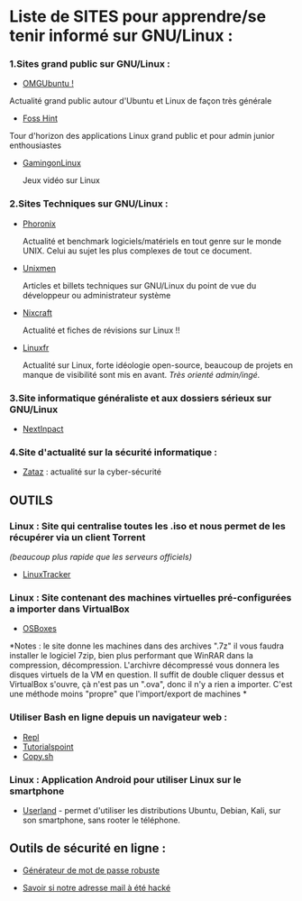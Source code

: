 # Liste de SITES pour apprendre/se tenir informé sur GNU/Linux :


### 1.Sites grand public sur GNU/Linux :

- [OMGUbuntu !](https://www.omgubuntu.co.uk) 

Actualité grand public autour d'Ubuntu et Linux de façon très générale

- [Foss Hint](https://www.fossmint.com/category/linux-apps/)

Tour d'horizon des applications Linux grand public et pour admin junior enthousiastes	
	
- [GamingonLinux ](https://www.gamingonlinux.com) 
	
	Jeux vidéo sur Linux


### 2.Sites Techniques sur GNU/Linux : 

- [Phoronix](https://www.phoronix.com) 

	Actualité et benchmark logiciels/matériels en tout genre sur le monde UNIX. Celui au sujet les plus complexes de tout ce document.


- [Unixmen](https://www.unixmen.com/)

	Articles et billets techniques sur GNU/Linux du point de vue du développeur ou administrateur système

- [Nixcraft](https://www.cyberciti.biz/) 
	
	Actualité et fiches de révisions sur Linux !!

- [Linuxfr](https://www.linuxfr.org) 

	Actualité sur Linux, forte idéologie open-source, beaucoup de projets en manque de visibilité sont mis en avant. *Très orienté admin/ingé.*


### 3.Site informatique généraliste et aux dossiers sérieux sur GNU/Linux

- [NextInpact](www.nextinpact.com) 


### 4.Site d'actualité sur la sécurité informatique :

- [Zataz](www.zataz.com) : actualité sur la cyber-sécurité


## OUTILS


### Linux : Site qui centralise toutes les .iso et nous permet de les récupérer via un client Torrent 
*(beaucoup plus rapide que les serveurs officiels)*

- [LinuxTracker](https://linuxtracker.org/index.php?page=torrents)

### Linux : Site contenant des machines virtuelles pré-configurées a importer dans VirtualBox

- [OSBoxes](https://www.osboxes.org/virtualbox-images/)

*Notes : le site donne les machines dans des archives ".7z"
il vous faudra installer le logiciel 7zip, bien plus performant que WinRAR dans la compression, décompression. L'archivre décompressé vous donnera les disques virtuels de la VM en question. Il suffit de double cliquer dessus et VirtualBox s'ouvre, çà n'est pas un ".ova", donc il n'y a rien a importer. C'est une méthode moins "propre" que l'import/export de machines *


### Utiliser Bash en ligne depuis un navigateur web :

- [Repl](https://repl.it/languages/bash)
- [Tutorialspoint](https://www.tutorialspoint.com/execute_bash_online.php)
- [Copy.sh](https://copy.sh/v86/?profile=linux26)

### Linux : Application Android pour utiliser Linux sur le smartphone

- [Userland](https://play.google.com/store/apps/details?id=tech.ula) - permet d'utiliser les distributions Ubuntu, Debian, Kali, sur son smartphone, sans rooter le téléphone.

## Outils de sécurité en ligne :

- [Générateur de mot de passe robuste](https://passwordsgenerator.net)

- [Savoir si notre adresse mail à été hacké](https://haveibeenpwned.com/)
